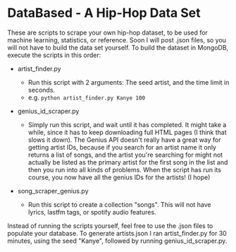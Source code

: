 DataBased - A Hip-Hop Data Set
==============================
These are scripts to scrape your own hip-hop dataset, to be used for machine learning, statistics, or reference. Soon I will post .json files, so you will not have to build the data set yourself. To build the dataset in MongoDB, execute the scripts in this order:
- artist_finder.py
  - Run this script with 2 arguments: The seed artist, and the time limit in seconds.
  - e.g. `python artist_finder.py Kanye 100`
- genius_id_scraper.py
  - Simply run this script, and wait until it has completed. It might take a while, since it has to keep downloading full HTML pages (I think that slows it down). The Genius API doesn't really have a great way for getting artist IDs, because if you search for an artist name it only returns a list of songs, and the artist you're searching for might not actually be listed as the primary artist for the first song in the list and then you run into all kinds of problems. When the script has run its course, you now have all the genius IDs for the artists! (I hope)

- song_scraper_genius.py
  - Run this script to create a collection "songs". This will not have lyrics, lastfm tags, or spotify audio features.

Instead of running the scripts yourself, feel free to use the .json files to populate your database. To generate artists.json I ran artist_finder.py for 30 minutes, using the seed "Kanye", followed by running genius_id_scraper.py.
